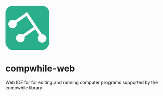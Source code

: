 ![alt text](https://github.com/compwhile/compwhile/raw/master/logo.png "compwhile")

# compwhile-web
Web IDE for for editing and running computer programs supported by the compwhile library
